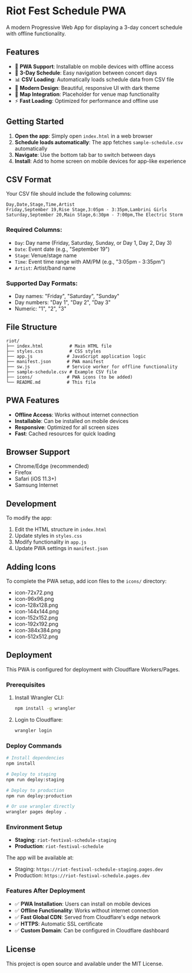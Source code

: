 # Riot Fest Schedule PWA

A modern Progressive Web App for displaying a 3-day concert schedule with offline functionality.

## Features

- 📱 **PWA Support**: Installable on mobile devices with offline access
- 🎵 **3-Day Schedule**: Easy navigation between concert days
- 📊 **CSV Loading**: Automatically loads schedule data from CSV file
- 🎨 **Modern Design**: Beautiful, responsive UI with dark theme
- 📍 **Map Integration**: Placeholder for venue map functionality
- ⚡ **Fast Loading**: Optimized for performance and offline use

## Getting Started

1. **Open the app**: Simply open `index.html` in a web browser
2. **Schedule loads automatically**: The app fetches `sample-schedule.csv` automatically
3. **Navigate**: Use the bottom tab bar to switch between days
4. **Install**: Add to home screen on mobile devices for app-like experience

## CSV Format

Your CSV file should include the following columns:

```csv
Day,Date,Stage,Time,Artist
Friday,September 19,Rise Stage,3:05pm - 3:35pm,Lambrini Girls
Saturday,September 20,Main Stage,6:30pm - 7:00pm,The Electric Storm
```

### Required Columns:
- `Day`: Day name (Friday, Saturday, Sunday, or Day 1, Day 2, Day 3)
- `Date`: Event date (e.g., "September 19")
- `Stage`: Venue/stage name
- `Time`: Event time range with AM/PM (e.g., "3:05pm - 3:35pm")
- `Artist`: Artist/band name

### Supported Day Formats:
- Day names: "Friday", "Saturday", "Sunday"
- Day numbers: "Day 1", "Day 2", "Day 3"
- Numeric: "1", "2", "3"

## File Structure

```
riot/
├── index.html          # Main HTML file
├── styles.css          # CSS styles
├── app.js             # JavaScript application logic
├── manifest.json      # PWA manifest
├── sw.js              # Service worker for offline functionality
├── sample-schedule.csv # Example CSV file
├── icons/             # PWA icons (to be added)
└── README.md          # This file
```

## PWA Features

- **Offline Access**: Works without internet connection
- **Installable**: Can be installed on mobile devices
- **Responsive**: Optimized for all screen sizes
- **Fast**: Cached resources for quick loading

## Browser Support

- Chrome/Edge (recommended)
- Firefox
- Safari (iOS 11.3+)
- Samsung Internet

## Development

To modify the app:

1. Edit the HTML structure in `index.html`
2. Update styles in `styles.css`
3. Modify functionality in `app.js`
4. Update PWA settings in `manifest.json`

## Adding Icons

To complete the PWA setup, add icon files to the `icons/` directory:

- icon-72x72.png
- icon-96x96.png
- icon-128x128.png
- icon-144x144.png
- icon-152x152.png
- icon-192x192.png
- icon-384x384.png
- icon-512x512.png

## Deployment

This PWA is configured for deployment with Cloudflare Workers/Pages.

### Prerequisites

1. Install Wrangler CLI:
   ```bash
   npm install -g wrangler
   ```

2. Login to Cloudflare:
   ```bash
   wrangler login
   ```

### Deploy Commands

```bash
# Install dependencies
npm install

# Deploy to staging
npm run deploy:staging

# Deploy to production
npm run deploy:production

# Or use wrangler directly
wrangler pages deploy .
```

### Environment Setup

- **Staging**: `riot-festival-schedule-staging`
- **Production**: `riot-festival-schedule`

The app will be available at:
- Staging: `https://riot-festival-schedule-staging.pages.dev`
- Production: `https://riot-festival-schedule.pages.dev`

### Features After Deployment

- ✅ **PWA Installation**: Users can install on mobile devices
- ✅ **Offline Functionality**: Works without internet connection
- ✅ **Fast Global CDN**: Served from Cloudflare's edge network
- ✅ **HTTPS**: Automatic SSL certificate
- ✅ **Custom Domain**: Can be configured in Cloudflare dashboard

## License

This project is open source and available under the MIT License.
